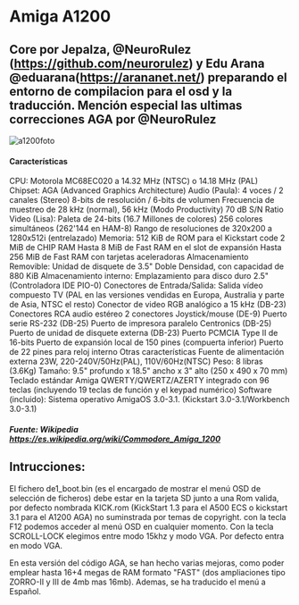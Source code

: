 # Amiga A1200

## Core por Jepalza, @NeuroRulez (https://github.com/neurorulez) y Edu Arana @eduarana(https://arananet.net/) preparando el entorno de compilacion para el osd y la traducción. Mención especial las ultimas correcciones AGA por @NeuroRulez

![a1200foto](https://user-images.githubusercontent.com/31018768/71215821-17188b00-22b9-11ea-8033-4ef7fa745241.jpg)




#### Características

CPU: Motorola MC68EC020 a 14.32 MHz (NTSC) o 14.18 MHz (PAL)
Chipset: AGA (Advanced Graphics Architecture)
Audio (Paula):
4 voces / 2 canales (Stereo)
8-bits de resolución / 6-bits de volumen
Frecuencia de muestreo de 28 kHz (normal), 56 kHz (Modo Productivity)
70 dB S/N Ratio
Video (Lisa):
Paleta de 24-bits (16.7 Millones de colores)
256 colores simultáneos (262'144 en HAM-8)
Rango de resoluciones de 320x200 a 1280x512i (entrelazado)
Memoria:
512 KiB de ROM para el Kickstart code
2 MiB de CHIP RAM
Hasta 8 MiB de Fast RAM en el slot de expansión
Hasta 256 MiB de Fast RAM con tarjetas aceleradoras
Almacenamiento Removible:
Unidad de disquete de 3.5" Doble Densidad, con capacidad de 880 KiB
Almacenamiento interno:
Emplazamiento para disco duro 2.5" (Controladora IDE PIO-0)
Conectores de Entrada/Salida:
Salida vídeo compuesto TV (PAL en las versiones vendidas en Europa, Australia y parte de Asia, NTSC el resto)
Conector de video RGB analógico a 15 kHz (DB-23)
Conectores RCA audio estéreo
2 conectores Joystick/mouse (DE-9)
Puerto serie RS-232 (DB-25)
Puerto de impresora paralelo Centronics (DB-25)
Puerto de unidad de disquete externa (DB-23)
Puerto PCMCIA Type II de 16-bits
Puerto de expansión local de 150 pines (compuerta inferior)
Puerto de 22 pines para reloj interno
Otras características
Fuente de alimentación externa 23W, 220-240V/50Hz(PAL), 110V/60Hz(NTSC)
Peso: 8 libras (3.6Kg)
Tamaño: 9.5" profundo x 18.5" ancho x 3" alto (250 x 490 x 70 mm)
Teclado estándar Amiga QWERTY/QWERTZ/AZERTY integrado con 96 teclas (incluyendo 19 teclas de función y el keypad numérico)
Software (incluido):
Sistema operativo AmigaOS 3.0-3.1. (Kickstart 3.0-3.1/Workbench 3.0-3.1)

##### Fuente: Wikipedia https://es.wikipedia.org/wiki/Commodore_Amiga_1200

## Intrucciones:

El fichero de1_boot.bin (es el encargado de mostrar el menú OSD de selección de ficheros) debe estar en la tarjeta SD junto a una Rom valida, por defecto nombrada KICK.rom (KickStart 1.3 para el A500 ECS o kickstart 3.1 para el A1200 AGA) no suminstrada por temas de copyright. con la tecla F12 podemos acceder al menú OSD en cualquier momento. Con la tecla SCROLL-LOCK elegimos entre modo 15khz y modo VGA. Por defecto entra en modo VGA.

En esta versión del código AGA, se han hecho varias mejoras, como poder emplear hasta 16+4 megas de RAM formato "FAST" (dos ampliaciones tipo ZORRO-II y III de 4mb mas 16mb). Ademas, se ha traducido el menú a Español.

